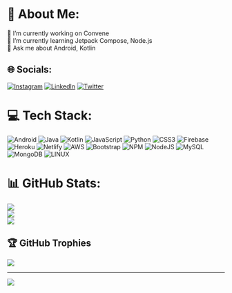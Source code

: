 # 💫 About Me:
🔭 I’m currently working on Convene<br>🌱 I’m currently learning Jetpack Compose, Node.js<br>💬 Ask me about Android, Kotlin


## 🌐 Socials:
[![Instagram](https://img.shields.io/badge/Instagram-%23E4405F.svg?logo=Instagram&logoColor=white)](https://instagram.com/anirudh_16_sharma) [![LinkedIn](https://img.shields.io/badge/LinkedIn-%230077B5.svg?logo=linkedin&logoColor=white)](https://linkedin.com/in/smitcoderx) [![Twitter](https://img.shields.io/badge/Twitter-%231DA1F2.svg?logo=Twitter&logoColor=white)](https://twitter.com/anirudh16june) 

# 💻 Tech Stack:
![Android](https://img.shields.io/badge/android-%669933.svg?style=for-the-badge&logo=android&logoColor=white) ![Java](https://img.shields.io/badge/java-%23ED8B00.svg?style=for-the-badge&logo=java&logoColor=white) ![Kotlin](https://img.shields.io/badge/kotlin-%230095D5.svg?style=for-the-badge&logo=kotlin&logoColor=white) ![JavaScript](https://img.shields.io/badge/javascript-%23323330.svg?style=for-the-badge&logo=javascript&logoColor=%23F7DF1E) ![Python](https://img.shields.io/badge/python-3670A0?style=for-the-badge&logo=python&logoColor=ffdd54) ![CSS3](https://img.shields.io/badge/css3-%231572B6.svg?style=for-the-badge&logo=css3&logoColor=white) ![Firebase](https://img.shields.io/badge/firebase-%23039BE5.svg?style=for-the-badge&logo=firebase) ![Heroku](https://img.shields.io/badge/heroku-%23430098.svg?style=for-the-badge&logo=heroku&logoColor=white) ![Netlify](https://img.shields.io/badge/netlify-%23000000.svg?style=for-the-badge&logo=netlify&logoColor=#00C7B7) ![AWS](https://img.shields.io/badge/AWS-%23FF9900.svg?style=for-the-badge&logo=amazon-aws&logoColor=white) ![Bootstrap](https://img.shields.io/badge/bootstrap-%23563D7C.svg?style=for-the-badge&logo=bootstrap&logoColor=white) ![NPM](https://img.shields.io/badge/NPM-%23000000.svg?style=for-the-badge&logo=npm&logoColor=white) ![NodeJS](https://img.shields.io/badge/node.js-6DA55F?style=for-the-badge&logo=node.js&logoColor=white) ![MySQL](https://img.shields.io/badge/mysql-%2300f.svg?style=for-the-badge&logo=mysql&logoColor=white) ![MongoDB](https://img.shields.io/badge/MongoDB-%234ea94b.svg?style=for-the-badge&logo=mongodb&logoColor=white) ![LINUX](https://img.shields.io/badge/Linux-FCC624?style=for-the-badge&logo=linux&logoColor=black)
# 📊 GitHub Stats:
![](https://github-readme-stats.vercel.app/api?username=SmitCoderX&theme=radical&hide_border=false&include_all_commits=true&count_private=true)<br/>
![](https://github-readme-streak-stats.herokuapp.com/?user=SmitCoderX&theme=radical&hide_border=false)<br/>
![](https://github-readme-stats.vercel.app/api/top-langs/?username=SmitCoderX&theme=radical&hide_border=false&include_all_commits=true&count_private=true&layout=compact)

## 🏆 GitHub Trophies
![](https://github-profile-trophy.vercel.app/?username=SmitCoderX&theme=radical&no-frame=false&no-bg=true&margin-w=4)

---
[![](https://visitcount.itsvg.in/api?id=SmitCoderX&icon=0&color=12)](https://visitcount.itsvg.in)

<!-- Proudly created with GPRM ( https://gprm.itsvg.in ) -->
